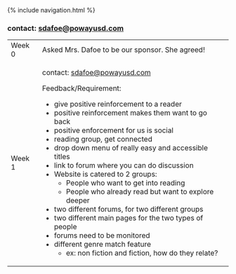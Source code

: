 {% include navigation.html %}
### contact: sdafoe@powayusd.com

<table>
<tr>
<td>Week 0</td>
<td>
Asked Mrs. Dafoe to be our sponsor. She agreed!

</td>
</tr>

<tr>
<td>Week 1</td>

<td>
  
contact: sdafoe@powayusd.com  <br>
  
Feedback/Requirement:
<br>

- give positive reinforcement to a reader <br>
- positive reinforcement makes them want to go back  <br>
- positive enforcement for us is social  <br>
- reading group, get connected  <br>
- drop down menu of really easy and accessible titles  <br>
- link to forum where you can do discussion  <br>
- Website is catered to 2 groups: <br>
  - People who want to get into reading  <br>
  - People who already read but want to explore deeper <br>
- two different forums, for two different groups  <br>
- two different main pages for the two types of people  <br>
- forums need to be monitored  <br>
- different genre match feature  <br>
  - ex: non fiction and fiction, how do they relate? <br>
    



</td>
</tr>

</table>
